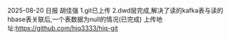 2025-08-20 日报 胡佳强
1.git已上传
2.dwd层完成,解决了读的kafka表与读的hbase表关联后,一个表数据为null的情况(已完成)
上传地址:https://github.com/hjq3333/hjq-git